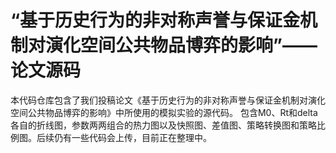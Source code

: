 # “基于历史行为的非对称声誉与保证金机制对演化空间公共物品博弈的影响”——论文源码

本代码仓库包含了我们投稿论文《基于历史行为的非对称声誉与保证金机制对演化空间公共物品博弈的影响》中所使用的模拟实验的源代码。
包含M0、Rt和delta各自的折线图，参数两两组合的热力图以及快照图、差值图、策略转换图和策略比例图。后续仍有一些代码会上传，目前正在整理中。
